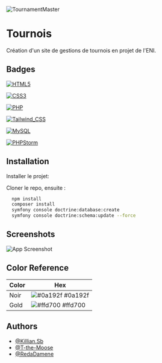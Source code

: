 
![TournamentMaster](https://github.com/KillianSb/Tournois/assets/27457778/adf68ec4-ef3d-4a06-904f-4b040abd1d38)


# Tournois

Création d'un site de gestions de tournois en projet de l'ENI.
## Badges

[![HTML5](https://img.shields.io/badge/HTML5-E34F26?style=for-the-badge&logo=html5&logoColor=white)](https://html.spec.whatwg.org/multipage/)

[![CSS3](https://img.shields.io/badge/CSS3-1572B6?style=for-the-badge&logo=css3&logoColor=white)](https://www.w3.org/TR/css-2022/)

[![PHP](https://img.shields.io/badge/PHP-777BB4?style=for-the-badge&logo=php&logoColor=white)](https://www.php.net/)

[![Tailwind_CSS](https://img.shields.io/badge/Tailwind_CSS-38B2AC?style=for-the-badge&logo=tailwind-css&logoColor=white)](https://tailwindcss.com/)

[![MySQL](https://img.shields.io/badge/MySQL-005C84?style=for-the-badge&logo=mysql&logoColor=white)](https://www.mysql.com/)

[![PHPStorm](http://img.shields.io/badge/-PHPStorm-181717?style=for-the-badge&logo=phpstorm&logoColor=white)](https://www.jetbrains.com/fr-fr/phpstorm/)
## Installation

Installer le projet:

Cloner le repo, ensuite :

```bash
  npm install
  composer install
  symfony console doctrine:database:create
  symfony console doctrine:schema:update --force
```
    
## Screenshots

![App Screenshot](https://via.placeholder.com/468x300?text=App+Screenshot+Here)

## Color Reference

| Color             | Hex                                                                |
| ----------------- | ------------------------------------------------------------------ |
| Noir | ![#0a192f](https://via.placeholder.com/10/0a192f?text=+) #0a192f |
| Gold | ![#ffd700](https://via.placeholder.com/10/ffd700?text=+) #ffd700 |


## Authors

- [@Killian.Sb](https://www.github.com/Killian.Sb)
- [@T-the-Moose](https://www.github.com/T-the-Moose)
- [@RedaDamene](https://www.github.com/RedaDamene)


